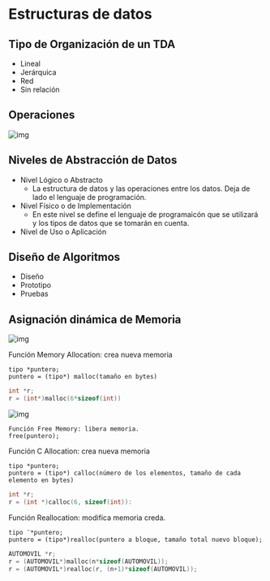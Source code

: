 # Estructuras de datos

## Tipo de Organización de un TDA

- Lineal
- Jerárquica
- Red
- Sin relación

## Operaciones
![img](./static/O.png)

## Niveles de Abstracción de Datos

- Nivel Lógico o Abstracto
    - La estructura de datos y las operaciones entre los datos. Deja de lado el lenguaje de programación.
- Nivel Físico o de Implementación
    - En este nivel se define el lenguaje de programaicón que se utilizará y los tipos de datos que se tomarán en cuenta.
- Nivel de Uso o Aplicación

## Diseño de Algoritmos
- Diseño
- Prototipo
- Pruebas

## Asignación dinámica de Memoria
![img](./static/dinamica.png)

Función Memory Allocation: crea nueva memoria
```
tipo *puntero;
puntero = (tipo*) malloc(tamaño en bytes)
```

```c
int *r;
r = (int*)malloc(6*sizeof(int))
```
![img](./static/r.png)

```
Función Free Memory: libera memoria.
free(puntero);
```
Función C Allocation: crea nueva memoria
```
tipo *puntero;
puntero = (tipo*) calloc(número de los elementos, tamaño de cada elemento en bytes)
```

```c
int *r;
r = (int *)calloc(6, sizeof(int)):
```

Función Reallocation: modifica memoria creda.
```
tipo ¨*puntero;
puntero = (tipo*)realloc(puntero a bloque, tamaño total nuevo bloque);
```

```C
AUTOMOVIL *r;
r = (AUTOMOVIL*)malloc(n*sizeof(AUTOMOVIL));
r = (AUTOMOVIL*)realloc(r, (n+1)*sizeof(AUTOMOVIL));
```
